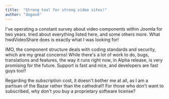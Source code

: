 ```yaml
---
title:  "Strong tool for strong video sites!"
author: "dogood"
---
```

I've operating a constant survey about video components within Joomla for two years. tried about everything listed here, and some others more. What hwdVideoShare does is exactly what I was looking for!

IMO, the component structure deals with coding standards and security, which are my great concerns! While there's a lot of work to do, bugs, translations and features, the way it runs right now, in Alpha release, is very promising for the future. Support is fast and nice, and developers are fast guys too!!

Regarding the subscription cost, it doesn't bother me at all, as I am a partisan of the Bazar rather than the cathedral!! For those who don't want to subscribed, why don't you buy a proprietary software license?
